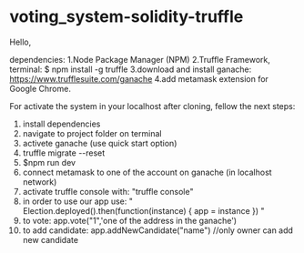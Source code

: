 # voting_system-solidity-truffle
Hello,

dependencies:
1.Node Package Manager (NPM)
2.Truffle Framework, terminal: $ npm install -g truffle
3.download and install ganache: https://www.trufflesuite.com/ganache
4.add metamask extension for Google Chrome.




For activate the system in your localhost after cloning, fellow the next steps:

1. install dependencies
2. navigate to project folder on terminal
3. activete ganache (use quick start option)
4. truffle migrate --reset
5. $npm run dev
6. connect metamask to one of the account on ganache (in localhost network)
7. activate truffle console with: "truffle console"
8. in order to use our app use: " Election.deployed().then(function(instance) { app = instance }) "
9. to vote: app.vote("1",'one of the address in the ganache')
10. to add candidate: app.addNewCandidate("name") //only owner can add new candidate

